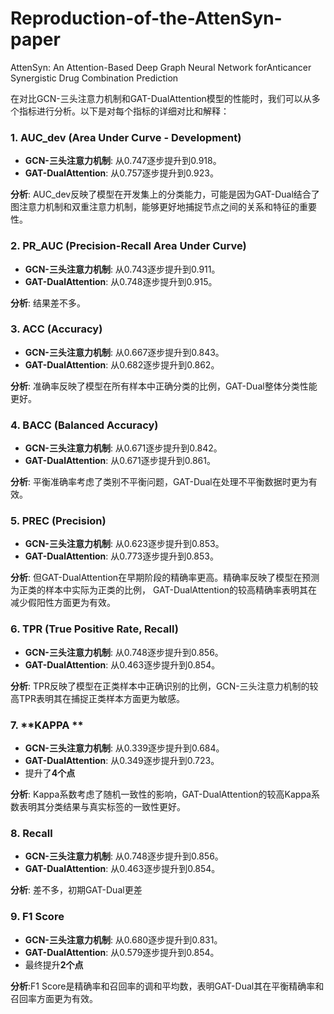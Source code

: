 # Reproduction-of-the-AttenSyn-paper
AttenSyn: An Attention-Based Deep Graph Neural Network forAnticancer Synergistic Drug Combination Prediction

在对比GCN-三头注意力机制和GAT-DualAttention模型的性能时，我们可以从多个指标进行分析。以下是对每个指标的详细对比和解释：

### 1. **AUC_dev (Area Under Curve - Development)**
- **GCN-三头注意力机制**: 从0.747逐步提升到0.918。
- **GAT-DualAttention**: 从0.757逐步提升到0.923。

**分析**: AUC_dev反映了模型在开发集上的分类能力，可能是因为GAT-Dual结合了图注意力机制和双重注意力机制，能够更好地捕捉节点之间的关系和特征的重要性。

### 2. **PR_AUC (Precision-Recall Area Under Curve)**
- **GCN-三头注意力机制**: 从0.743逐步提升到0.911。
- **GAT-DualAttention**: 从0.748逐步提升到0.915。

**分析**: 结果差不多。

### 3. **ACC (Accuracy)**
- **GCN-三头注意力机制**: 从0.667逐步提升到0.843。
- **GAT-DualAttention**: 从0.682逐步提升到0.862。

**分析**: 准确率反映了模型在所有样本中正确分类的比例，GAT-Dual整体分类性能更好。

### 4. **BACC (Balanced Accuracy)**
- **GCN-三头注意力机制**: 从0.671逐步提升到0.842。
- **GAT-DualAttention**: 从0.671逐步提升到0.861。

**分析**: 平衡准确率考虑了类别不平衡问题，GAT-Dual在处理不平衡数据时更为有效。

### 5. **PREC (Precision)**
- **GCN-三头注意力机制**: 从0.623逐步提升到0.853。
- **GAT-DualAttention**: 从0.773逐步提升到0.853。

**分析**: 但GAT-DualAttention在早期阶段的精确率更高。精确率反映了模型在预测为正类的样本中实际为正类的比例，
GAT-DualAttention的较高精确率表明其在减少假阳性方面更为有效。

### 6. **TPR (True Positive Rate, Recall)**
- **GCN-三头注意力机制**: 从0.748逐步提升到0.856。
- **GAT-DualAttention**: 从0.463逐步提升到0.854。

**分析**: TPR反映了模型在正类样本中正确识别的比例，GCN-三头注意力机制的较高TPR表明其在捕捉正类样本方面更为敏感。

### 7. **KAPPA **
- **GCN-三头注意力机制**: 从0.339逐步提升到0.684。
- **GAT-DualAttention**: 从0.349逐步提升到0.723。
- 提升了**4个点**

**分析**: Kappa系数考虑了随机一致性的影响，GAT-DualAttention的较高Kappa系数表明其分类结果与真实标签的一致性更好。

### 8. **Recall**
- **GCN-三头注意力机制**: 从0.748逐步提升到0.856。
- **GAT-DualAttention**: 从0.463逐步提升到0.854。

**分析**: 差不多，初期GAT-Dual更差

### 9. **F1 Score**
- **GCN-三头注意力机制**: 从0.680逐步提升到0.831。
- **GAT-DualAttention**: 从0.579逐步提升到0.854。
- 最终提升**2个点**

**分析**:F1 Score是精确率和召回率的调和平均数，表明GAT-Dual其在平衡精确率和召回率方面更为有效。
